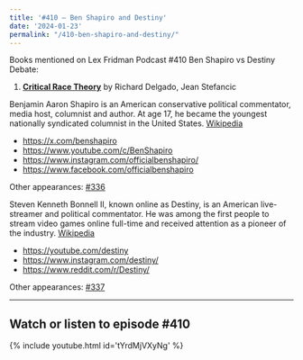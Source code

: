 ```yaml
---
title: '#410 – Ben Shapiro and Destiny'
date: '2024-01-23'
permalink: "/410-ben-shapiro-and-destiny/"
---
```


Books mentioned on Lex Fridman Podcast #410 Ben Shapiro vs Destiny Debate:

1. <b><a href="https://amzn.to/47IiF9j" target="_blank" rel="sponsored noopener noreferrer">Critical Race Theory</a></b> by Richard Delgado, Jean Stefancic

<!--more-->

Benjamin Aaron Shapiro is an American conservative political commentator, media host, columnist and author. At age 17, he became the youngest nationally syndicated columnist in the United States. <a href="https://en.wikipedia.org/wiki/Ben_Shapiro" target="_blank">Wikipedia</a>

- <a href="https://x.com/benshapiro" target="_blank">https://x.com/benshapiro</a>
- <a href="https://www.youtube.com/c/BenShapiro" target="_blank">https://www.youtube.com/c/BenShapiro</a>
- <a href="https://www.instagram.com/officialbenshapiro/" target="_blank">https://www.instagram.com/officialbenshapiro/</a>
- <a href="https://www.facebook.com/officialbenshapiro" target="_blank">https://www.facebook.com/officialbenshapiro</a>

Other appearances: [\#336](/336-ben-shapiro/)

Steven Kenneth Bonnell II, known online as Destiny, is an American live-streamer and political commentator. He was among the first people to stream video games online full-time and received attention as a pioneer of the industry. <a href="https://en.wikipedia.org/wiki/Destiny_(streamer)" target="_blank">Wikipedia</a>

- <a href="https://youtube.com/destiny" target="_blank">https://youtube.com/destiny</a>
- <a href="https://www.instagram.com/destiny/" target="_blank">https://www.instagram.com/destiny/</a>
- <a href="https://www.reddit.com/r/Destiny/" target="_blank">https://www.reddit.com/r/Destiny/</a>

Other appearances: [\#337](/337-destiny/)

- - - - - -

## Watch or listen to episode #410

{% include youtube.html id='tYrdMjVXyNg' %}